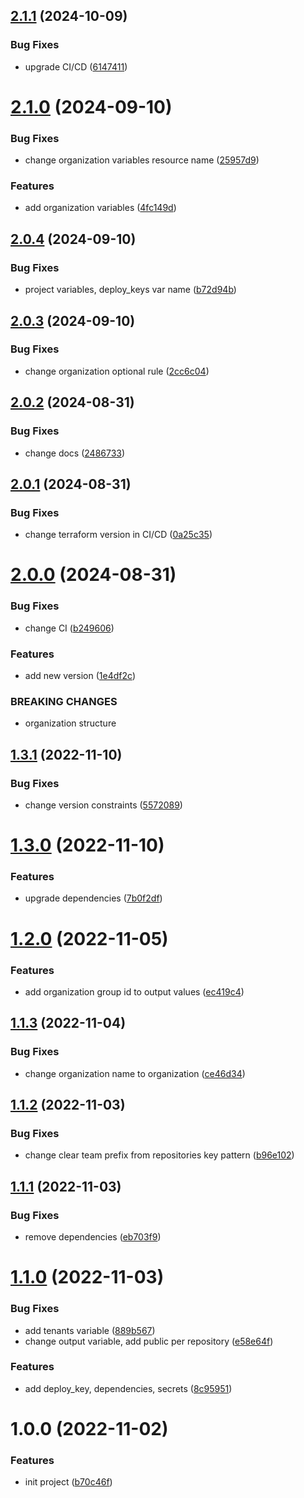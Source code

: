 ## [2.1.1](https://github.com/cktf/terraform-gitlab-organization/compare/2.1.0...2.1.1) (2024-10-09)


### Bug Fixes

* upgrade CI/CD ([6147411](https://github.com/cktf/terraform-gitlab-organization/commit/61474115801c6afb77cc616deb9a0222d220b413))

# [2.1.0](https://github.com/cktf/terraform-gitlab-organization/compare/2.0.4...2.1.0) (2024-09-10)


### Bug Fixes

* change organization variables resource name ([25957d9](https://github.com/cktf/terraform-gitlab-organization/commit/25957d98eca55fa518ee28d2c02de5e1c674299d))


### Features

* add organization variables ([4fc149d](https://github.com/cktf/terraform-gitlab-organization/commit/4fc149d56df497e46a6f97694ac3c64d4603bffa))

## [2.0.4](https://github.com/cktf/terraform-gitlab-organization/compare/2.0.3...2.0.4) (2024-09-10)


### Bug Fixes

* project variables, deploy_keys var name ([b72d94b](https://github.com/cktf/terraform-gitlab-organization/commit/b72d94b3f34cb00a10aab7df50f7745788ce7b32))

## [2.0.3](https://github.com/cktf/terraform-gitlab-organization/compare/2.0.2...2.0.3) (2024-09-10)


### Bug Fixes

* change organization optional rule ([2cc6c04](https://github.com/cktf/terraform-gitlab-organization/commit/2cc6c04b51497493c742839587cf33db864ab551))

## [2.0.2](https://github.com/cktf/terraform-gitlab-organization/compare/2.0.1...2.0.2) (2024-08-31)


### Bug Fixes

* change docs ([2486733](https://github.com/cktf/terraform-gitlab-organization/commit/248673349a9d224881038d799cce51eebed059d4))

## [2.0.1](https://github.com/cktf/terraform-gitlab-organization/compare/2.0.0...2.0.1) (2024-08-31)


### Bug Fixes

* change terraform version in CI/CD ([0a25c35](https://github.com/cktf/terraform-gitlab-organization/commit/0a25c35dc4448c36dd7a6b21388ae37a87ab1dda))

# [2.0.0](https://github.com/cktf/terraform-gitlab-organization/compare/1.3.1...2.0.0) (2024-08-31)

### Bug Fixes

-   change CI ([b249606](https://github.com/cktf/terraform-gitlab-organization/commit/b24960605fa3fc7be0a79f3aee1ef1b99afb47cc))

### Features

-   add new version ([1e4df2c](https://github.com/cktf/terraform-gitlab-organization/commit/1e4df2ca2e5af55b55c59ee6819fe07a7238c725))

### BREAKING CHANGES

-   organization structure

## [1.3.1](https://github.com/cktf/terraform-gitlab-organization/compare/1.3.0...1.3.1) (2022-11-10)

### Bug Fixes

-   change version constraints ([5572089](https://github.com/cktf/terraform-gitlab-organization/commit/55720899d1e064c6375180d978735d4a5846b5b8))

# [1.3.0](https://github.com/cktf/terraform-gitlab-organization/compare/1.2.0...1.3.0) (2022-11-10)

### Features

-   upgrade dependencies ([7b0f2df](https://github.com/cktf/terraform-gitlab-organization/commit/7b0f2df915a376a3951144dd9c4992cd7f21a5a9))

# [1.2.0](https://github.com/cktf/terraform-gitlab-organization/compare/1.1.3...1.2.0) (2022-11-05)

### Features

-   add organization group id to output values ([ec419c4](https://github.com/cktf/terraform-gitlab-organization/commit/ec419c4b21fc104d5c02a08739771db08d48d05b))

## [1.1.3](https://github.com/cktf/terraform-gitlab-organization/compare/1.1.2...1.1.3) (2022-11-04)

### Bug Fixes

-   change organization name to organization ([ce46d34](https://github.com/cktf/terraform-gitlab-organization/commit/ce46d34c4251f65d132c588a96aabdcb088acc06))

## [1.1.2](https://github.com/cktf/terraform-gitlab-organization/compare/1.1.1...1.1.2) (2022-11-03)

### Bug Fixes

-   change clear team prefix from repositories key pattern ([b96e102](https://github.com/cktf/terraform-gitlab-organization/commit/b96e1023e92762e0fe01fb7f1b357990c26aebd5))

## [1.1.1](https://github.com/cktf/terraform-gitlab-organization/compare/1.1.0...1.1.1) (2022-11-03)

### Bug Fixes

-   remove dependencies ([eb703f9](https://github.com/cktf/terraform-gitlab-organization/commit/eb703f97e337fb0512654bcc394a6c28da03693a))

# [1.1.0](https://github.com/cktf/terraform-gitlab-organization/compare/1.0.0...1.1.0) (2022-11-03)

### Bug Fixes

-   add tenants variable ([889b567](https://github.com/cktf/terraform-gitlab-organization/commit/889b5674ea5438101686cab54f6d67f4dee6fde1))
-   change output variable, add public per repository ([e58e64f](https://github.com/cktf/terraform-gitlab-organization/commit/e58e64f1ad916646023ddcde6436eb4b3a1a2e72))

### Features

-   add deploy_key, dependencies, secrets ([8c95951](https://github.com/cktf/terraform-gitlab-organization/commit/8c95951e9642c1d353c8acce2504325e5a4d36c3))

# 1.0.0 (2022-11-02)

### Features

-   init project ([b70c46f](https://github.com/cktf/terraform-gitlab-organization/commit/b70c46f405eb8c1aef7fda6f7dd6e12383457948))
